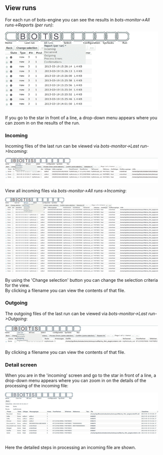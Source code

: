 ## View runs

For each run of bots-engine you can see the results
in _bots-monitor-\>All runs-\>Reports (per run)_:

![Myfirst\_runs.png](Myfirst_runs.png)

If you go to the star in front of a line, a drop-down menu appears where
you can zoom in on the results of the run.

### Incoming

Incoming files of the last run can be viewed via *bots-monitor-\>Last
run-\>Incoming*:

![](Myfirst_incoming_last_run.png)
 
View all incoming files via *bots-monitor-\>All runs-\>Incoming*:

![](Myfirst_incoming_all.png) 
 
By using the 'Change selection' button you can change the selection
criteria for the view.  
By clicking a filename you can view the contents of that file.


### Outgoing

The outgoing files of the last run can be viewed via
*bots-monitor-\>Last run-\>Outgoing*:

![](Myfirst_outgoing_last_run.png)
By clicking a filename you can view the contents of that file.


### Detail screen

When you are in the 'incoming' screen and go to the star in front of a
line, a drop-down menu appears where you can zoom in on the details of
the processing of the incoming file:  

 ![](Myfirst_details.png) 
 
Here the detailed steps in processing an incoming file are shown.


